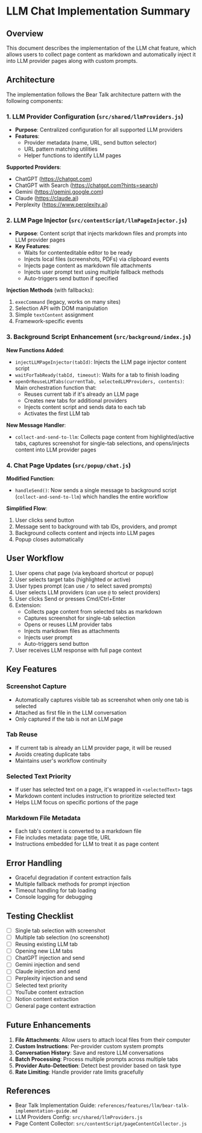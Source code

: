 # LLM Chat Implementation Summary

## Overview

This document describes the implementation of the LLM chat feature, which allows users to collect page content as markdown and automatically inject it into LLM provider pages along with custom prompts.

## Architecture

The implementation follows the Bear Talk architecture pattern with the following components:

### 1. LLM Provider Configuration (`src/shared/llmProviders.js`)

- **Purpose**: Centralized configuration for all supported LLM providers
- **Features**:
  - Provider metadata (name, URL, send button selector)
  - URL pattern matching utilities
  - Helper functions to identify LLM pages

**Supported Providers**:
- ChatGPT (https://chatgpt.com)
- ChatGPT with Search (https://chatgpt.com?hints=search)
- Gemini (https://gemini.google.com)
- Claude (https://claude.ai)
- Perplexity (https://www.perplexity.ai)

### 2. LLM Page Injector (`src/contentScript/llmPageInjector.js`)

- **Purpose**: Content script that injects markdown files and prompts into LLM provider pages
- **Key Features**:
  - Waits for contenteditable editor to be ready
  - Injects local files (screenshots, PDFs) via clipboard events
  - Injects page content as markdown file attachments
  - Injects user prompt text using multiple fallback methods
  - Auto-triggers send button if specified

**Injection Methods** (with fallbacks):
1. `execCommand` (legacy, works on many sites)
2. Selection API with DOM manipulation
3. Simple `textContent` assignment
4. Framework-specific events

### 3. Background Script Enhancement (`src/background/index.js`)

**New Functions Added**:

- `injectLLMPageInjector(tabId)`: Injects the LLM page injector content script
- `waitForTabReady(tabId, timeout)`: Waits for a tab to finish loading
- `openOrReuseLLMTabs(currentTab, selectedLLMProviders, contents)`: Main orchestration function that:
  - Reuses current tab if it's already an LLM page
  - Creates new tabs for additional providers
  - Injects content script and sends data to each tab
  - Activates the first LLM tab

**New Message Handler**:
- `collect-and-send-to-llm`: Collects page content from highlighted/active tabs, captures screenshot for single-tab selections, and opens/injects content into LLM provider pages

### 4. Chat Page Updates (`src/popup/chat.js`)

**Modified Function**:
- `handleSend()`: Now sends a single message to background script (`collect-and-send-to-llm`) which handles the entire workflow

**Simplified Flow**:
1. User clicks send button
2. Message sent to background with tab IDs, providers, and prompt
3. Background collects content and injects into LLM pages
4. Popup closes automatically

## User Workflow

1. User opens chat page (via keyboard shortcut or popup)
2. User selects target tabs (highlighted or active)
3. User types prompt (can use `/` to select saved prompts)
4. User selects LLM providers (can use `@` to select providers)
5. User clicks Send or presses Cmd/Ctrl+Enter
6. Extension:
   - Collects page content from selected tabs as markdown
   - Captures screenshot for single-tab selection
   - Opens or reuses LLM provider tabs
   - Injects markdown files as attachments
   - Injects user prompt
   - Auto-triggers send button
7. User receives LLM response with full page context

## Key Features

### Screenshot Capture
- Automatically captures visible tab as screenshot when only one tab is selected
- Attached as first file in the LLM conversation
- Only captured if the tab is not an LLM page

### Tab Reuse
- If current tab is already an LLM provider page, it will be reused
- Avoids creating duplicate tabs
- Maintains user's workflow continuity

### Selected Text Priority
- If user has selected text on a page, it's wrapped in `<selectedText>` tags
- Markdown content includes instruction to prioritize selected text
- Helps LLM focus on specific portions of the page

### Markdown File Metadata
- Each tab's content is converted to a markdown file
- File includes metadata: page title, URL
- Instructions embedded for LLM to treat it as page content

## Error Handling

- Graceful degradation if content extraction fails
- Multiple fallback methods for prompt injection
- Timeout handling for tab loading
- Console logging for debugging

## Testing Checklist

- [ ] Single tab selection with screenshot
- [ ] Multiple tab selection (no screenshot)
- [ ] Reusing existing LLM tab
- [ ] Opening new LLM tabs
- [ ] ChatGPT injection and send
- [ ] Gemini injection and send
- [ ] Claude injection and send
- [ ] Perplexity injection and send
- [ ] Selected text priority
- [ ] YouTube content extraction
- [ ] Notion content extraction
- [ ] General page content extraction

## Future Enhancements

1. **File Attachments**: Allow users to attach local files from their computer
2. **Custom Instructions**: Per-provider custom system prompts
3. **Conversation History**: Save and restore LLM conversations
4. **Batch Processing**: Process multiple prompts across multiple tabs
5. **Provider Auto-Detection**: Detect best provider based on task type
6. **Rate Limiting**: Handle provider rate limits gracefully

## References

- Bear Talk Implementation Guide: `references/features/llm/bear-talk-implementation-guide.md`
- LLM Providers Config: `src/shared/llmProviders.js`
- Page Content Collector: `src/contentScript/pageContentCollector.js`

